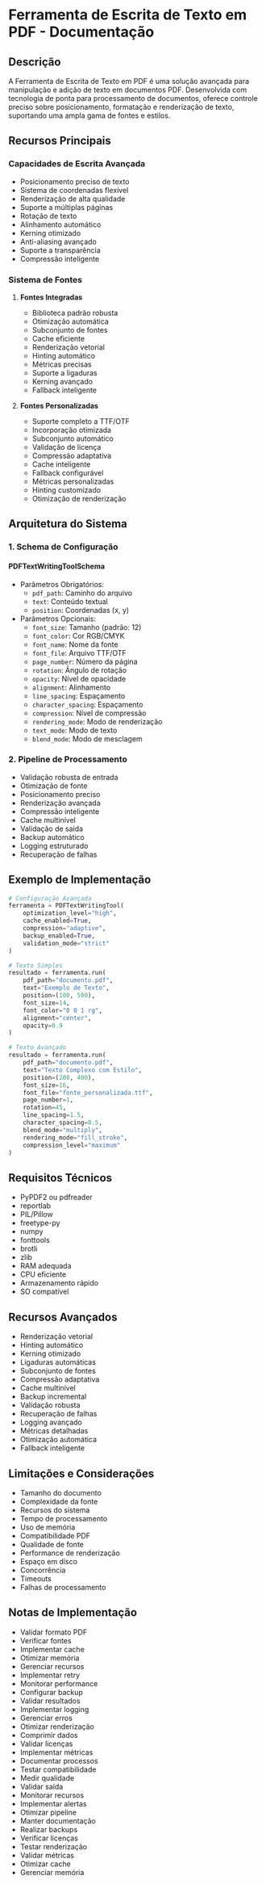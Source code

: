 # Ferramenta de Escrita de Texto em PDF - Documentação

## Descrição
A Ferramenta de Escrita de Texto em PDF é uma solução avançada para manipulação e adição de texto em documentos PDF. Desenvolvida com tecnologia de ponta para processamento de documentos, oferece controle preciso sobre posicionamento, formatação e renderização de texto, suportando uma ampla gama de fontes e estilos.

## Recursos Principais

### Capacidades de Escrita Avançada
- Posicionamento preciso de texto
- Sistema de coordenadas flexível
- Renderização de alta qualidade
- Suporte a múltiplas páginas
- Rotação de texto
- Alinhamento automático
- Kerning otimizado
- Anti-aliasing avançado
- Suporte a transparência
- Compressão inteligente

### Sistema de Fontes
1. **Fontes Integradas**
   - Biblioteca padrão robusta
   - Otimização automática
   - Subconjunto de fontes
   - Cache eficiente
   - Renderização vetorial
   - Hinting automático
   - Métricas precisas
   - Suporte a ligaduras
   - Kerning avançado
   - Fallback inteligente

2. **Fontes Personalizadas**
   - Suporte completo a TTF/OTF
   - Incorporação otimizada
   - Subconjunto automático
   - Validação de licença
   - Compressão adaptativa
   - Cache inteligente
   - Fallback configurável
   - Métricas personalizadas
   - Hinting customizado
   - Otimização de renderização

## Arquitetura do Sistema

### 1. Schema de Configuração

#### PDFTextWritingToolSchema
- Parâmetros Obrigatórios:
  - `pdf_path`: Caminho do arquivo
  - `text`: Conteúdo textual
  - `position`: Coordenadas (x, y)
- Parâmetros Opcionais:
  - `font_size`: Tamanho (padrão: 12)
  - `font_color`: Cor RGB/CMYK
  - `font_name`: Nome da fonte
  - `font_file`: Arquivo TTF/OTF
  - `page_number`: Número da página
  - `rotation`: Ângulo de rotação
  - `opacity`: Nível de opacidade
  - `alignment`: Alinhamento
  - `line_spacing`: Espaçamento
  - `character_spacing`: Espaçamento
  - `compression`: Nível de compressão
  - `rendering_mode`: Modo de renderização
  - `text_mode`: Modo de texto
  - `blend_mode`: Modo de mesclagem

### 2. Pipeline de Processamento
- Validação robusta de entrada
- Otimização de fonte
- Posicionamento preciso
- Renderização avançada
- Compressão inteligente
- Cache multinível
- Validação de saída
- Backup automático
- Logging estruturado
- Recuperação de falhas

## Exemplo de Implementação

```python
# Configuração Avançada
ferramenta = PDFTextWritingTool(
    optimization_level="high",
    cache_enabled=True,
    compression="adaptive",
    backup_enabled=True,
    validation_mode="strict"
)

# Texto Simples
resultado = ferramenta.run(
    pdf_path="documento.pdf",
    text="Exemplo de Texto",
    position=(100, 500),
    font_size=14,
    font_color="0 0 1 rg",
    alignment="center",
    opacity=0.9
)

# Texto Avançado
resultado = ferramenta.run(
    pdf_path="documento.pdf",
    text="Texto Complexo com Estilo",
    position=(200, 400),
    font_size=16,
    font_file="fonte_personalizada.ttf",
    page_number=1,
    rotation=45,
    line_spacing=1.5,
    character_spacing=0.5,
    blend_mode="multiply",
    rendering_mode="fill_stroke",
    compression_level="maximum"
)
```

## Requisitos Técnicos
- PyPDF2 ou pdfreader
- reportlab
- PIL/Pillow
- freetype-py
- numpy
- fonttools
- brotli
- zlib
- RAM adequada
- CPU eficiente
- Armazenamento rápido
- SO compatível

## Recursos Avançados
- Renderização vetorial
- Hinting automático
- Kerning otimizado
- Ligaduras automáticas
- Subconjunto de fontes
- Compressão adaptativa
- Cache multinível
- Backup incremental
- Validação robusta
- Recuperação de falhas
- Logging avançado
- Métricas detalhadas
- Otimização automática
- Fallback inteligente

## Limitações e Considerações
- Tamanho do documento
- Complexidade da fonte
- Recursos do sistema
- Tempo de processamento
- Uso de memória
- Compatibilidade PDF
- Qualidade de fonte
- Performance de renderização
- Espaço em disco
- Concorrência
- Timeouts
- Falhas de processamento

## Notas de Implementação
- Validar formato PDF
- Verificar fontes
- Implementar cache
- Otimizar memória
- Gerenciar recursos
- Implementar retry
- Monitorar performance
- Configurar backup
- Validar resultados
- Implementar logging
- Gerenciar erros
- Otimizar renderização
- Comprimir dados
- Validar licenças
- Implementar métricas
- Documentar processos
- Testar compatibilidade
- Medir qualidade
- Validar saída
- Monitorar recursos
- Implementar alertas
- Otimizar pipeline
- Manter documentação
- Realizar backups
- Verificar licenças
- Testar renderização
- Validar métricas
- Otimizar cache
- Gerenciar memória
